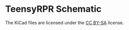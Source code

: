 # TeensyRPR Schematic

The KiCad files are licensed under the [CC BY-SA](https://creativecommons.org/licenses/by-sa/4.0/) license.
